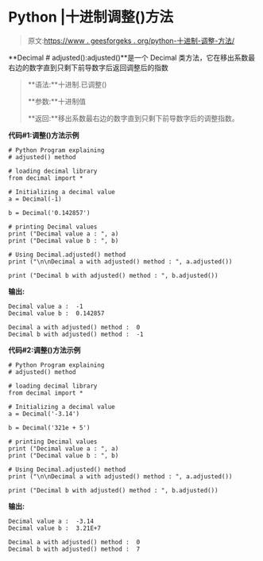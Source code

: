 # Python |十进制调整()方法

> 原文:[https://www . geesforgeks . org/python-十进制-调整-方法/](https://www.geeksforgeeks.org/python-decimal-adjusted-method/)

**Decimal # adjusted():adjusted()**是一个 Decimal 类方法，它在移出系数最右边的数字直到只剩下前导数字后返回调整后的指数

> **语法:**十进制.已调整()
> 
> **参数:**十进制值
> 
> **返回:**移出系数最右边的数字直到只剩下前导数字后的调整指数。

**代码#1:调整()方法示例**

```
# Python Program explaining 
# adjusted() method

# loading decimal library
from decimal import *

# Initializing a decimal value
a = Decimal(-1)

b = Decimal('0.142857')

# printing Decimal values
print ("Decimal value a : ", a)
print ("Decimal value b : ", b)

# Using Decimal.adjusted() method
print ("\n\nDecimal a with adjusted() method : ", a.adjusted())

print ("Decimal b with adjusted() method : ", b.adjusted())
```

**输出:**

```
Decimal value a :  -1
Decimal value b :  0.142857

Decimal a with adjusted() method :  0
Decimal b with adjusted() method :  -1

```

**代码#2:调整()方法示例**

```
# Python Program explaining 
# adjusted() method

# loading decimal library
from decimal import *

# Initializing a decimal value
a = Decimal('-3.14')

b = Decimal('321e + 5')

# printing Decimal values
print ("Decimal value a : ", a)
print ("Decimal value b : ", b)

# Using Decimal.adjusted() method
print ("\n\nDecimal a with adjusted() method : ", a.adjusted())

print ("Decimal b with adjusted() method : ", b.adjusted())
```

**输出:**

```
Decimal value a :  -3.14
Decimal value b :  3.21E+7

Decimal a with adjusted() method :  0
Decimal b with adjusted() method :  7

```